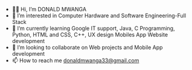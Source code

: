 - 👋🏾 Hi, I’m DONALD MWANGA
- 👀 I’m interested in Computer Hardware and Software Engineering-Full Stack
- 🌱 I’m currently learning Google IT support, Java, C Programming, Python, HTML and CSS, C++, UX design Mobiles App Website development
- 💞️ I’m looking to collaborate on Web projects and Mobile App development
- 📫 How to reach me donaldmwanga33@gmail.com
